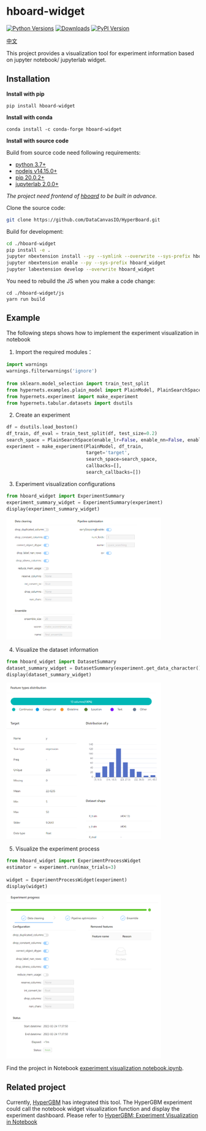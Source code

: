 # hboard-widget

[![Python Versions](https://img.shields.io/pypi/pyversions/hboard-widget.svg)](https://pypi.org/project/hboard-widget)
[![Downloads](https://pepy.tech/badge/hboard-widget)](https://pepy.tech/project/hboard-widget)
[![PyPI Version](https://img.shields.io/pypi/v/hboard-widget.svg)](https://pypi.org/project/hboard-widget)

[中文](README_zh_CN.md)

This project provides a visualization tool for experiment information based on jupyter notebook/ jupyterlab widget.

## Installation

**Install with pip**
```shell
pip install hboard-widget
```

**Install with conda**
```shell
conda install -c conda-forge hboard-widget
```

**Install with source code**

Build from source code need following requirements:
- [python 3.7+](https://python.org)
- [nodejs v14.15.0+](https://nodejs.org/en/)
- [pip 20.0.2+](https://pypi.org/project/pip/)
- [jupyterlab 2.0.0+ ](https://jupyter.org/)

*The project need frontend of [hboard](../hboard) to be built in advance.*

Clone the source code:
```bash
git clone https://github.com/DataCanvasIO/HyperBoard.git
```

Build for development:
```bash
cd ./hboard-widget
pip install -e .
jupyter nbextension install --py --symlink --overwrite --sys-prefix hboard_widget
jupyter nbextension enable --py --sys-prefix hboard_widget
jupyter labextension develop --overwrite hboard_widget
```

You need to rebuild the JS when you make a code change:
```shell
cd ./hboard-widget/js
yarn run build
```

## Example 

The following steps shows how to implement the experiment visualization in notebook

1. Import the required modules：
```python
import warnings
warnings.filterwarnings('ignore')

from sklearn.model_selection import train_test_split
from hypernets.examples.plain_model import PlainModel, PlainSearchSpace
from hypernets.experiment import make_experiment
from hypernets.tabular.datasets import dsutils
```

2. Create an experiment
```python
df = dsutils.load_boston()
df_train, df_eval = train_test_split(df, test_size=0.2)
search_space = PlainSearchSpace(enable_lr=False, enable_nn=False, enable_dt=False, enable_dtr=True)
experiment = make_experiment(PlainModel, df_train,
                             target='target',
                             search_space=search_space,
                             callbacks=[],
                             search_callbacks=[])
```

3. Experiment visualization configurations

```python
from hboard_widget import ExperimentSummary
experiment_summary_widget = ExperimentSummary(experiment)
display(experiment_summary_widget)
```

<img width="80%" height="80%" src="docs/images/experiment_config.png"/>



4. Visualize the dataset information

```python
from hboard_widget import DatasetSummary
dataset_summary_widget = DatasetSummary(experiment.get_data_character())
display(dataset_summary_widget)
```

<img width="80%" height="80%" src="docs/images/experiment_dataset.png"/>


5. Visualize the experiment process

```python
from hboard_widget import ExperimentProcessWidget
estimator = experiment.run(max_trials=3)

widget = ExperimentProcessWidget(experiment)
display(widget)
```
<img width="80%" height="80%" src="docs/images/experiment_process.png"/>

Find the project in Notebook [experiment visualization notebook.ipynb](hboard_widget/examples/01.visual_experiment.ipynb).


## Related project

Currently, [HyperGBM](https://github.com/DataCanvasIO/HyperGBM) has integrated this tool. The HyperGBM experiment could call the notebook widget visualization function and display the experiment dashboard. Please refer to [HyperGBM: Experiment Visualization in Notebook](https://hypergbm.readthedocs.io/en/latest/quick_start_notebook.html)


